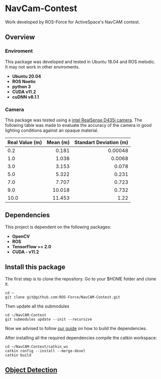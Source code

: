 # NavCam-Contest

Work developed by ROS-Force for ActiveSpace's NavCAM contest.

## Overview

### Enviroment

This package was developed and tested in Ubuntu 18.04 and ROS melodic. It may not work in other enviroments.

- **Ubuntu 20.04**
- **ROS Noetic**
- **python 3**
- **CUDA v11.2**
- **cuDNN v8.1.1**

### Camera

This package was tested using a [intel RealSense D435i camera](https://www.intelrealsense.com/depth-camera-d435i/).
The following table was made to evaluate the accuracy of the camera in good lighting conditions against an opaque material.

| Real Value (m) | Mean (m) | Standart Deviation (m) |
| -------------- | -------: | ---------------------: |
| 0.2            |    0.181 |                0.00048 |
| 1.0            |    1.038 |                 0.0068 |
| 3.0            |    3.153 |                  0.078 |
| 5.0            |    5.322 |                  0.231 |
| 7.0            |    7.707 |                  0.723 |
| 9.0            |   10.018 |                  0.732 |
| 10.0           |   11.453 |                   1.22 |

## Dependencies

This project is dependent on the following packages:

- **OpenCV**
- **ROS**
- **TensorFlow >= 2.0**
- **CUDA - v11.2**


## Install this package

The first step is to clone the repository. Go to your $HOME folder and clone it.

    cd ~
    git clone git@github.com:ROS-Force/NavCAM-Contest.git

Then update all the submodules

    cd ~/NavCAM-Contest
    git submodules update --init --recursive

Now we advised to follow [our guide](https://github.com/ROS-Force/NavCAM-Contest/tree/main/installation) on how to build the dependencies.

After installing all the required dependencies compile the catkin workspace:
    
    cd ~/NavCAM-Contest/catkin_ws
    catkin config --install --merge-devel
    catkin build

## [Object Detection](https://github.com/ROS-Force/NavCAM-Contest/tree/main/catkin_ws/src/object_detection)

